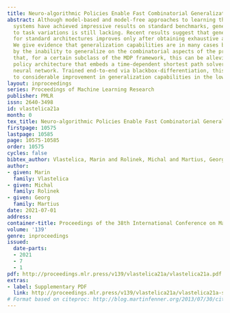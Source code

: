 ```yaml
---
title: Neuro-algorithmic Policies Enable Fast Combinatorial Generalization
abstract: Although model-based and model-free approaches to learning the control of
  systems have achieved impressive results on standard benchmarks, generalization
  to task variations is still lacking. Recent results suggest that generalization
  for standard architectures improves only after obtaining exhaustive amounts of data.
  We give evidence that generalization capabilities are in many cases bottlenecked
  by the inability to generalize on the combinatorial aspects of the problem. We show
  that, for a certain subclass of the MDP framework, this can be alleviated by a neuro-algorithmic
  policy architecture that embeds a time-dependent shortest path solver in a deep
  neural network. Trained end-to-end via blackbox-differentiation, this method leads
  to considerable improvement in generalization capabilities in the low-data regime.
layout: inproceedings
series: Proceedings of Machine Learning Research
publisher: PMLR
issn: 2640-3498
id: vlastelica21a
month: 0
tex_title: Neuro-algorithmic Policies Enable Fast Combinatorial Generalization
firstpage: 10575
lastpage: 10585
page: 10575-10585
order: 10575
cycles: false
bibtex_author: Vlastelica, Marin and Rolinek, Michal and Martius, Georg
author:
- given: Marin
  family: Vlastelica
- given: Michal
  family: Rolinek
- given: Georg
  family: Martius
date: 2021-07-01
address:
container-title: Proceedings of the 38th International Conference on Machine Learning
volume: '139'
genre: inproceedings
issued:
  date-parts:
  - 2021
  - 7
  - 1
pdf: http://proceedings.mlr.press/v139/vlastelica21a/vlastelica21a.pdf
extras:
- label: Supplementary PDF
  link: http://proceedings.mlr.press/v139/vlastelica21a/vlastelica21a-supp.pdf
# Format based on citeproc: http://blog.martinfenner.org/2013/07/30/citeproc-yaml-for-bibliographies/
---
```

